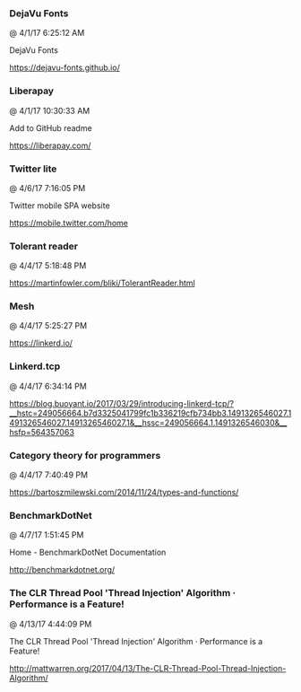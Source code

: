 ﻿

### DejaVu Fonts
@ 4/1/17 6:25:12 AM

DejaVu Fonts


https://dejavu-fonts.github.io/



### Liberapay
@ 4/1/17 10:30:33 AM

Add to GitHub readme


https://liberapay.com/




### Twitter lite
@ 4/6/17 7:16:05 PM

Twitter mobile SPA website


https://mobile.twitter.com/home




### Tolerant reader
@ 4/4/17 5:18:48 PM

https://martinfowler.com/bliki/TolerantReader.html



### Mesh
@ 4/4/17 5:25:27 PM

https://linkerd.io/



### Linkerd.tcp
@ 4/4/17 6:34:14 PM

https://blog.buoyant.io/2017/03/29/introducing-linkerd-tcp/?__hstc=249056664.b7d3325041799fc1b336219cfb734bb3.1491326546027.1491326546027.1491326546027.1&__hssc=249056664.1.1491326546030&__hsfp=564357063



### Category theory for programmers
@ 4/4/17 7:40:49 PM

https://bartoszmilewski.com/2014/11/24/types-and-functions/




### BenchmarkDotNet
@ 4/7/17 1:51:45 PM

Home - BenchmarkDotNet Documentation


http://benchmarkdotnet.org/




### The CLR Thread Pool 'Thread Injection' Algorithm · Performance is a Feature!
@ 4/13/17 4:44:09 PM

The CLR Thread Pool 'Thread Injection' Algorithm · Performance is a Feature!


http://mattwarren.org/2017/04/13/The-CLR-Thread-Pool-Thread-Injection-Algorithm/


